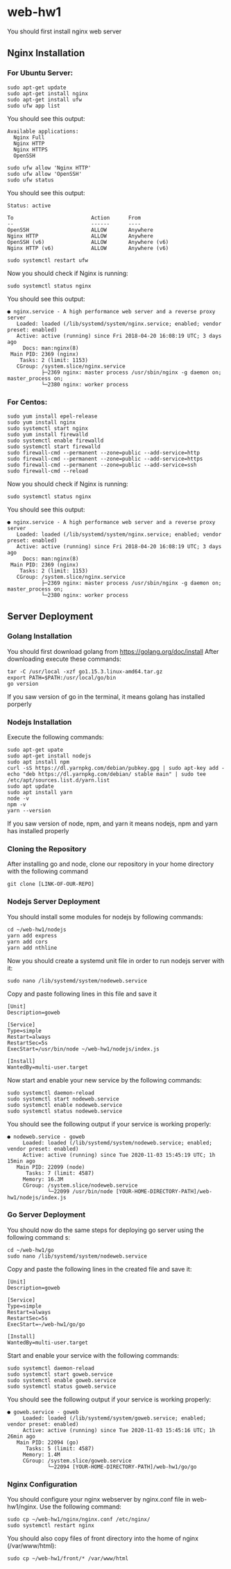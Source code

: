 # web-hw1
You should first install nginx web server
## Nginx Installation

### For Ubuntu Server:

```
sudo apt-get update
sudo apt-get install nginx
sudo apt-get install ufw
sudo ufw app list
```
You should see this output:

```
Available applications:
  Nginx Full
  Nginx HTTP
  Nginx HTTPS
  OpenSSH
```

```
sudo ufw allow 'Nginx HTTP'
sudo ufw allow 'OpenSSH'
sudo ufw status
```
You should see this output:
```
Status: active

To                         Action      From
--                         ------      ----
OpenSSH                    ALLOW       Anywhere                  
Nginx HTTP                 ALLOW       Anywhere                  
OpenSSH (v6)               ALLOW       Anywhere (v6)             
Nginx HTTP (v6)            ALLOW       Anywhere (v6)
```
```
sudo systemctl restart ufw
```

Now you should check if Nginx is running: 
```
sudo systemctl status nginx
```
You should see this output:
```
● nginx.service - A high performance web server and a reverse proxy server
   Loaded: loaded (/lib/systemd/system/nginx.service; enabled; vendor preset: enabled)
   Active: active (running) since Fri 2018-04-20 16:08:19 UTC; 3 days ago
     Docs: man:nginx(8)
 Main PID: 2369 (nginx)
    Tasks: 2 (limit: 1153)
   CGroup: /system.slice/nginx.service
           ├─2369 nginx: master process /usr/sbin/nginx -g daemon on; master_process on;
           └─2380 nginx: worker process
```
### For Centos:

```
sudo yum install epel-release
sudo yum install nginx
sudo systemctl start nginx
sudo yum install firewalld
sudo systemctl enable firewalld
sudo systemctl start firewalld
sudo firewall-cmd --permanent --zone=public --add-service=http
sudo firewall-cmd --permanent --zone=public --add-service=https
sudo firewall-cmd --permanent --zone=public --add-service=ssh
sudo firewall-cmd --reload
```
Now you should check if Nginx is running: 
```
sudo systemctl status nginx
```
You should see this output:
```
● nginx.service - A high performance web server and a reverse proxy server
   Loaded: loaded (/lib/systemd/system/nginx.service; enabled; vendor preset: enabled)
   Active: active (running) since Fri 2018-04-20 16:08:19 UTC; 3 days ago
     Docs: man:nginx(8)
 Main PID: 2369 (nginx)
    Tasks: 2 (limit: 1153)
   CGroup: /system.slice/nginx.service
           ├─2369 nginx: master process /usr/sbin/nginx -g daemon on; master_process on;
           └─2380 nginx: worker process
```
## Server Deployment
### Golang Installation
You should first download golang from https://golang.org/doc/install
After downloading execute these commands:
```
tar -C /usr/local -xzf go1.15.3.linux-amd64.tar.gz
export PATH=$PATH:/usr/local/go/bin
go version
```
If you saw version of go in the terminal, it means golang has installed porperly

### Nodejs Installation
Execute the following commands:
```
sudo apt-get upate
sudo apt-get install nodejs
sudo apt install npm
curl -sS https://dl.yarnpkg.com/debian/pubkey.gpg | sudo apt-key add -
echo "deb https://dl.yarnpkg.com/debian/ stable main" | sudo tee /etc/apt/sources.list.d/yarn.list
sudo apt update
sudo apt install yarn
node -v
npm -v
yarn --version
```
If you saw version of node, npm, and yarn it means nodejs, npm and yarn has installed properly

### Cloning the Repository
After installing go and node, clone our repository in your home directory with the following command
```
git clone [LINK-OF-OUR-REPO]
```
### Nodejs Server Deployment
You should install some modules for nodejs by following commands:
```
cd ~/web-hw1/nodejs
yarn add express
yarn add cors
yarn add nthline
```
Now you should create a systemd unit file in order to run nodejs server with it:
```
sudo nano /lib/systemd/system/nodeweb.service
```
Copy and paste following lines in this file and save it
```
[Unit]
Description=goweb

[Service]
Type=simple
Restart=always
RestartSec=5s
ExecStart=/usr/bin/node ~/web-hw1/nodejs/index.js

[Install]
WantedBy=multi-user.target
```
Now start and enable your new service by the following commands:
```
sudo systemctl daemon-reload
sudo systemctl start nodeweb.service
sudo systemctl enable nodeweb.service
sudo systemctl status nodeweb.service
```
You should see the following output if your service is working properly:
```
● nodeweb.service - goweb
     Loaded: loaded (/lib/systemd/system/nodeweb.service; enabled; vendor preset: enabled)
     Active: active (running) since Tue 2020-11-03 15:45:19 UTC; 1h 15min ago
   Main PID: 22099 (node)
      Tasks: 7 (limit: 4587)
     Memory: 16.3M
     CGroup: /system.slice/nodeweb.service
             └─22099 /usr/bin/node [YOUR-HOME-DIRECTORY-PATH]/web-hw1/nodejs/index.js
```
### Go Server Deployment
You should now do the same steps for deploying go server using the following command s:
```
cd ~/web-hw1/go
sudo nano /lib/systemd/system/nodeweb.service
```
Copy and paste the following lines in the created file and save it:
```
[Unit]
Description=goweb

[Service]
Type=simple
Restart=always
RestartSec=5s
ExecStart=~/web-hw1/go/go

[Install]
WantedBy=multi-user.target
```
Start and enable your service with the following commands:
```
sudo systemctl daemon-reload
sudo systemctl start goweb.service
sudo systemctl enable goweb.service
sudo systemctl status goweb.service
```
You should see the following output if your service is working properly:
```
● goweb.service - goweb
     Loaded: loaded (/lib/systemd/system/goweb.service; enabled; vendor preset: enabled)
     Active: active (running) since Tue 2020-11-03 15:45:16 UTC; 1h 26min ago
   Main PID: 22094 (go)
      Tasks: 5 (limit: 4587)
     Memory: 1.4M
     CGroup: /system.slice/goweb.service
             └─22094 [YOUR-HOME-DIRECTORY-PATH]/web-hw1/go/go
```
### Nginx Configuration
You should configure your nginx webserver by nginx.conf file in web-hw1/nginx. Use the following command:
```
sudo cp ~/web-hw1/nginx/nginx.conf /etc/nginx/
sudo systemctl restart nginx
```
You should also copy files of front directory into the home of nginx (/var/www/html):
```
sudo cp ~/web-hw1/front/* /var/www/html
```
